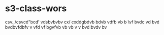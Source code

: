 # s3-class-wors
csv.,/csvcd"bcd'
vdsbvbvbv
cx/ cxddgbdvb
bdvb vdfb vb  b
\vf bvdc vd bvd bvdbvfdbfv
v vfd vf
 bgvfvb vb vb v
v bvd bvdv bv
